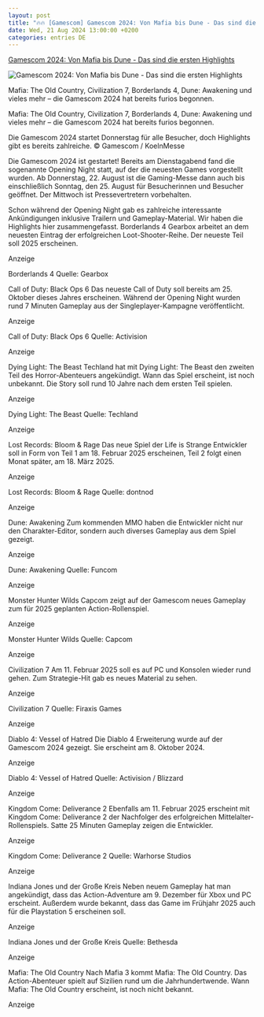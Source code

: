```yaml
---
layout: post
title: "🔥🔥 [Gamescom] Gamescom 2024: Von Mafia bis Dune - Das sind die ersten Highlights"
date: Wed, 21 Aug 2024 13:00:00 +0200
categories: entries DE
---
```

[Gamescom 2024: Von Mafia bis Dune - Das sind die ersten Highlights](https://www.connect.de/ratgeber/gamescom-2024-spiele-neuheiten-trailer-highlights-3206634.html)

![Gamescom 2024: Von Mafia bis Dune - Das sind die ersten Highlights](https://www.connect.de/bilder/118682294/500x300-c2/gamescom-2024.jpg)

Mafia: The Old Country, Civilization 7, Borderlands 4, Dune: Awakening und vieles mehr – die Gamescom 2024 hat bereits furios begonnen.

Mafia: The Old Country, Civilization 7, Borderlands 4, Dune: Awakening und vieles mehr – die Gamescom 2024 hat bereits furios begonnen.

Die Gamescom 2024 startet Donnerstag für alle Besucher, doch Highlights gibt es bereits zahlreiche. © Gamescom / KoelnMesse

Die Gamescom 2024 ist gestartet! Bereits am Dienstagabend fand die sogenannte Opening Night statt, auf der die neuesten Games vorgestellt wurden. Ab Donnerstag, 22. August ist die Gaming-Messe dann auch bis einschließlich Sonntag, den 25. August für Besucherinnen und Besucher geöffnet. Der Mittwoch ist Pressevertretern vorbehalten.

Schon während der Opening Night gab es zahlreiche interessante Ankündigungen inklusive Trailern und Gameplay-Material. Wir haben die Highlights hier zusammengefasst. Borderlands 4 Gearbox arbeitet an dem neuesten Eintrag der erfolgreichen Loot-Shooter-Reihe. Der neueste Teil soll 2025 erscheinen.

Anzeige

Borderlands 4 Quelle: Gearbox

Call of Duty: Black Ops 6 Das neueste Call of Duty soll bereits am 25. Oktober dieses Jahres erscheinen. Während der Opening Night wurden rund 7 Minuten Gameplay aus der Singleplayer-Kampagne veröffentlicht.

Anzeige

Call of Duty: Black Ops 6 Quelle: Activision

Anzeige

Dying Light: The Beast Techland hat mit Dying Light: The Beast den zweiten Teil des Horror-Abenteuers angekündigt. Wann das Spiel erscheint, ist noch unbekannt. Die Story soll rund 10 Jahre nach dem ersten Teil spielen.

Anzeige

Dying Light: The Beast Quelle: Techland

Anzeige

Lost Records: Bloom & Rage Das neue Spiel der Life is Strange Entwickler soll in Form von Teil 1 am 18. Februar 2025 erscheinen, Teil 2 folgt einen Monat später, am 18. März 2025.

Anzeige

Lost Records: Bloom & Rage Quelle: dontnod

Anzeige

Dune: Awakening Zum kommenden MMO haben die Entwickler nicht nur den Charakter-Editor, sondern auch diverses Gameplay aus dem Spiel gezeigt.

Anzeige

Dune: Awakening Quelle: Funcom

Anzeige

Monster Hunter Wilds Capcom zeigt auf der Gamescom neues Gameplay zum für 2025 geplanten Action-Rollenspiel.

Anzeige

Monster Hunter Wilds Quelle: Capcom

Anzeige

Civilization 7 Am 11. Februar 2025 soll es auf PC und Konsolen wieder rund gehen. Zum Strategie-Hit gab es neues Material zu sehen.

Anzeige

Civilization 7 Quelle: Firaxis Games

Anzeige

Diablo 4: Vessel of Hatred Die Diablo 4 Erweiterung wurde auf der Gamescom 2024 gezeigt. Sie erscheint am 8. Oktober 2024.

Anzeige

Diablo 4: Vessel of Hatred Quelle: Activision / Blizzard

Anzeige

Kingdom Come: Deliverance 2 Ebenfalls am 11. Februar 2025 erscheint mit Kingdom Come: Deliverance 2 der Nachfolger des erfolgreichen Mittelalter-Rollenspiels. Satte 25 Minuten Gameplay zeigen die Entwickler.

Anzeige

Kingdom Come: Deliverance 2 Quelle: Warhorse Studios

Anzeige

Indiana Jones und der Große Kreis Neben neuem Gameplay hat man angekündigt, dass das Action-Adventure am 9. Dezember für Xbox und PC erscheint. Außerdem wurde bekannt, dass das Game im Frühjahr 2025 auch für die Playstation 5 erscheinen soll.

Anzeige

Indiana Jones und der Große Kreis Quelle: Bethesda

Anzeige

Mafia: The Old Country Nach Mafia 3 kommt Mafia: The Old Country. Das Action-Abenteuer spielt auf Sizilien rund um die Jahrhundertwende. Wann Mafia: The Old Country erscheint, ist noch nicht bekannt.

Anzeige

